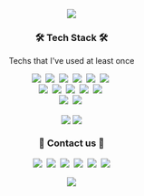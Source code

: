 <p align="center">
  <!--
  <img src="https://capsule-render.vercel.app/api?type=Slice&color=gradient&height=150&section=header&text=Welcome to Er3busNote&fontSize=40&fontColor=000000&stroke=00FF00&strokeWidth=2&rotate=10&fontAlign=62&fontAlignY=35&animation=twinkling&desc=Er3bus%20Github%20Profile&descAlign=60&descAlignY=62" />
  -->
  <img src="https://capsule-render.vercel.app/api?type=Waving&color=gradient&height=150&section=header&text=Welcome%20to%20Er3busNote&fontSize=40&fontColor=000000&animation=twinkling&desc=Er3bus%20Github%20Profile&descAlignY=80" />
</p>

<h3 align="center">🛠 Tech Stack 🛠</h3>

<p align="center"> Techs that I've used at least once </p>

<p align="center">
  <!-- <img src="https://img.shields.io/badge/HTML-E34F26?style=flat-square&logo=HTML5&logoColor=white"/></a>&nbsp -->
  <!-- <img src="https://img.shields.io/badge/CSS-1572B6?style=flat-square&logo=CSS3&logoColor=white"/></a>&nbsp -->
  <img src="https://img.shields.io/badge/Javascript-FFB13B?style=flat-square&logo=javascript&logoColor=white"/></a>&nbsp 
  <img src="https://img.shields.io/badge/jQuery-0769AD?style=flat-square&logo=jQuery&logoColor=white"/></a>&nbsp 
  <!-- <img src="https://img.shields.io/badge/Python-3766AB?style=flat-square&logo=Python&logoColor=white"/></a>&nbsp -->
  <img src="https://img.shields.io/badge/Java-007396?style=flat-square&logo=Java&logoColor=white"/></a>&nbsp 
  <img src="https://img.shields.io/badge/Go-11B48A?style=flat-square&logo=Go&logoColor=white"/></a>&nbsp 
  <img src="https://img.shields.io/badge/React-61DAFB?style=flat-square&logo=React&logoColor=white"/></a>&nbsp 
  <img src="https://img.shields.io/badge/VueJS-4FC08D?style=flat-square&logo=Vue.js&logoColor=white"/></a>&nbsp 
  <br>
  <img src="https://img.shields.io/badge/SpringBoot-6DB33F?style=flat-square&logo=Spring&logoColor=white"/></a>&nbsp 
  <img src="https://img.shields.io/badge/Django-092E20?style=flat-square&logo=Django&logoColor=white"/></a>&nbsp 
  <img src="https://img.shields.io/badge/NodeJS-339933?style=flat-square&logo=Node.js&logoColor=white"/></a>&nbsp 
  <!-- <img src="https://img.shields.io/badge/NestJS-E0234E?style=flat-square&logo=NestJS&logoColor=white"/></a>&nbsp -->
  <img src="https://img.shields.io/badge/MariaDB-BA7257?style=flat-square&logo=MariaDB&logoColor=white"/></a>&nbsp
  <img src="https://img.shields.io/badge/GitLab%20CI/CD-FC6D26?style=flat-square&logo=GitLab&logoColor=white"/></a>&nbsp 
  <br>
  <!--<img src="https://img.shields.io/badge/Elasticsearch-005571?style=flat-square&logo=Elasticsearch&logoColor=white"/></a>&nbsp 
  <img src="https://img.shields.io/badge/InfluxDB-22ADF6?style=flat-square&logo=InfluxDB&logoColor=white"/></a>&nbsp-->
  <img src="https://img.shields.io/badge/RabbitMQ-FF6600?style=flat-square&logo=RabbitMQ&logoColor=white"/></a>&nbsp 
  <!-- <img src="https://img.shields.io/badge/Redis-DC382D?style=flat-square&logo=Redis&logoColor=white"/></a>&nbsp -->
  <img src="https://img.shields.io/badge/Docker-2496ED?style=flat-square&logo=Docker&logoColor=white"/></a>&nbsp 
</p>

<p align="center">
  <img align="center" src="https://github-readme-stats.vercel.app/api?username=er3busNote&show_icons=true&count_private=true&bg_color=45,C33764,1D2671&title_color=ffffff&text_color=ffffff&hide_border=False&hide=contribs&exclude_repo=puppet_vm" />
  <img align="center" src="https://github-readme-stats.vercel.app/api/top-langs/?username=er3busNote&&layout=compact&langs_count=5&bg_color=45,C33764,1D2671&title_color=ffffff&text_color=ffffff&hide_border=False&hide=javascript,html&exclude_repo=puppet_vm" />
</p> 

<h3 align="center"> 💬 Contact us 💬 </h3>
<p align="center">
  <a href="https://github.com/er3busNote"><img src="https://img.shields.io/badge/Portfolio-black?style=flat-square&logo=Github&logoColor=white&link=https://github.com/er3busNote"/></a>&nbsp
  <a href="https://er3bus.tistory.com"><img src="https://img.shields.io/badge/Tech%20Blog-blueviolet?style=flat-square&logo=Tistory&logoColor=white&link=https://er3bus.tistory.com"/></a>&nbsp
  <a href="https://velog.io/@er3bus"><img src="https://img.shields.io/badge/Tech%20Blog-11B48A?style=flat-square&logo=Vimeo&logoColor=white&link=https://velog.io/@er3bus"/></a>&nbsp
  <a href="https://www.facebook.com/er3busLife"><img src="https://img.shields.io/badge/Facebook-1877F2?style=flat-square&logo=Facebook&logoColor=white&link=https://www.facebook.com/er3busLife"/></a>&nbsp
  <a href="https://www.instagram.com/qudwn0768"><img src="https://img.shields.io/badge/Instagram-E4405F?style=flat-square&logo=Instagram&logoColor=white&link=https://www.instagram.com/qudwn0768"/></a>&nbsp
  <a href="mailto:qudwn0768@naver.com"><img src="https://img.shields.io/badge/Naver-d14836?style=flat-square&logo=Naver&logoColor=white&link=qudwn0768@naver.com"/></a>
</p>

<p align="center">
  <img src="https://streak-stats.demolab.com/?user=er3busNote&theme=dark"/>
</p>

<!--
- 👋 Hi, I’m @er3busNote
- 👀 I’m interested in ...
- 🌱 I’m currently learning ...
- 💞️ I’m looking to collaborate on ...
- 📫 How to reach me ...
--->

<!---
er3busNote/er3busNote is a ✨ special ✨ repository because its `README.md` (this file) appears on your GitHub profile.
You can click the Preview link to take a look at your changes.
--->
